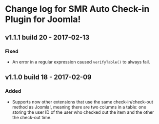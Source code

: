 # Change log for SMR Auto Check-in Plugin for Joomla!

## v1.1.1 build 20 - 2017-02-13

### Fixed

* An error in a regular expression caused `verifyTable()` to always fail.

## v1.1.0 build 18 - 2017-02-09

### Added
- Supports now other extensions that use the same check-in/check-out method as
  Joomla!, meaning there are two columns in a table: one storing the user ID of
  the user who checked out the item and the other the check-out time.